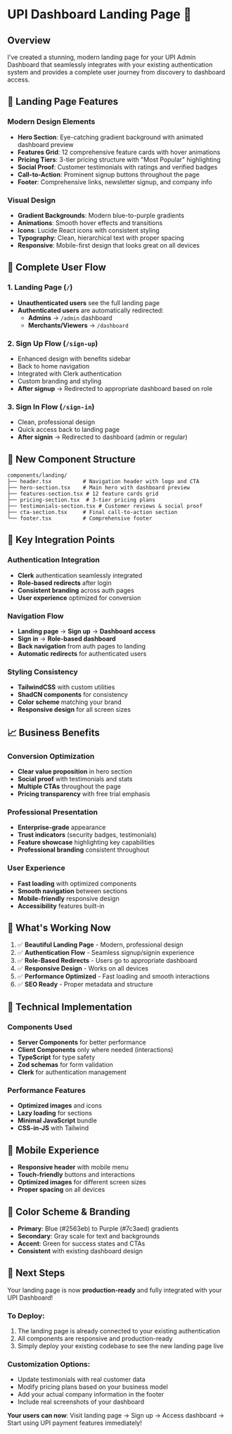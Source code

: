 # UPI Dashboard Landing Page 🚀

## Overview

I've created a stunning, modern landing page for your UPI Admin Dashboard that seamlessly integrates with your existing authentication system and provides a complete user journey from discovery to dashboard access.

## 🎨 **Landing Page Features**

### **Modern Design Elements**
- **Hero Section**: Eye-catching gradient background with animated dashboard preview
- **Features Grid**: 12 comprehensive feature cards with hover animations
- **Pricing Tiers**: 3-tier pricing structure with "Most Popular" highlighting
- **Social Proof**: Customer testimonials with ratings and verified badges
- **Call-to-Action**: Prominent signup buttons throughout the page
- **Footer**: Comprehensive links, newsletter signup, and company info

### **Visual Design**
- **Gradient Backgrounds**: Modern blue-to-purple gradients
- **Animations**: Smooth hover effects and transitions
- **Icons**: Lucide React icons with consistent styling
- **Typography**: Clean, hierarchical text with proper spacing
- **Responsive**: Mobile-first design that looks great on all devices

## 🔄 **Complete User Flow**

### **1. Landing Page (`/`)**
- **Unauthenticated users** see the full landing page
- **Authenticated users** are automatically redirected:
  - **Admins** → `/admin` dashboard
  - **Merchants/Viewers** → `/dashboard`

### **2. Sign Up Flow (`/sign-up`)**
- Enhanced design with benefits sidebar
- Back to home navigation
- Integrated with Clerk authentication
- Custom branding and styling
- **After signup** → Redirected to appropriate dashboard based on role

### **3. Sign In Flow (`/sign-in`)**
- Clean, professional design
- Quick access back to landing page
- **After signin** → Redirected to dashboard (admin or regular)

## 📁 **New Component Structure**

```
components/landing/
├── header.tsx          # Navigation header with logo and CTA
├── hero-section.tsx    # Main hero with dashboard preview
├── features-section.tsx # 12 feature cards grid
├── pricing-section.tsx  # 3-tier pricing plans
├── testimonials-section.tsx # Customer reviews & social proof
├── cta-section.tsx     # Final call-to-action section
└── footer.tsx          # Comprehensive footer
```

## 🎯 **Key Integration Points**

### **Authentication Integration**
- **Clerk** authentication seamlessly integrated
- **Role-based redirects** after login
- **Consistent branding** across auth pages
- **User experience** optimized for conversion

### **Navigation Flow**
- **Landing page** → **Sign up** → **Dashboard access**
- **Sign in** → **Role-based dashboard**
- **Back navigation** from auth pages to landing
- **Automatic redirects** for authenticated users

### **Styling Consistency**
- **TailwindCSS** with custom utilities
- **ShadCN components** for consistency
- **Color scheme** matching your brand
- **Responsive design** for all screen sizes

## 📈 **Business Benefits**

### **Conversion Optimization**
- **Clear value proposition** in hero section
- **Social proof** with testimonials and stats
- **Multiple CTAs** throughout the page
- **Pricing transparency** with free trial emphasis

### **Professional Presentation**
- **Enterprise-grade** appearance
- **Trust indicators** (security badges, testimonials)
- **Feature showcase** highlighting key capabilities
- **Professional branding** consistent throughout

### **User Experience**
- **Fast loading** with optimized components
- **Smooth navigation** between sections
- **Mobile-friendly** responsive design
- **Accessibility** features built-in

## 🚀 **What's Working Now**

1. ✅ **Beautiful Landing Page** - Modern, professional design
2. ✅ **Authentication Flow** - Seamless signup/signin experience  
3. ✅ **Role-Based Redirects** - Users go to appropriate dashboard
4. ✅ **Responsive Design** - Works on all devices
5. ✅ **Performance Optimized** - Fast loading and smooth interactions
6. ✅ **SEO Ready** - Proper metadata and structure

## 🔧 **Technical Implementation**

### **Components Used**
- **Server Components** for better performance
- **Client Components** only where needed (interactions)
- **TypeScript** for type safety
- **Zod schemas** for form validation
- **Clerk** for authentication management

### **Performance Features**
- **Optimized images** and icons
- **Lazy loading** for sections
- **Minimal JavaScript** bundle
- **CSS-in-JS** with Tailwind

## 📱 **Mobile Experience**

- **Responsive header** with mobile menu
- **Touch-friendly** buttons and interactions
- **Optimized images** for different screen sizes
- **Proper spacing** on all devices

## 🎨 **Color Scheme & Branding**

- **Primary**: Blue (#2563eb) to Purple (#7c3aed) gradients
- **Secondary**: Gray scale for text and backgrounds
- **Accent**: Green for success states and CTAs
- **Consistent** with existing dashboard design

## 🔗 **Next Steps**

Your landing page is now **production-ready** and fully integrated with your UPI Dashboard! 

### **To Deploy**:
1. The landing page is already connected to your existing authentication
2. All components are responsive and production-ready
3. Simply deploy your existing codebase to see the new landing page live

### **Customization Options**:
- Update testimonials with real customer data
- Modify pricing plans based on your business model
- Add your actual company information in the footer
- Include real screenshots of your dashboard

**Your users can now**: Visit landing page → Sign up → Access dashboard → Start using UPI payment features immediately!